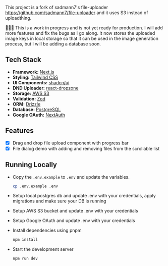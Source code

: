 This project is a fork of sadmann7's file-uploader https://github.com/sadmann7/file-uploader and it uses S3 instead of uploadthing.

🚨🚨🚨 This is a work in progress and is not yet ready for production. I will add more features and fix the bugs as I go along. It now stores the uploaded image keys in local storage so that it can be used in the image generation process, but I will be adding a database soon.

## Tech Stack

- **Framework:** [Next.js](https://nextjs.org)
- **Styling:** [Tailwind CSS](https://tailwindcss.com)
- **UI Components:** [shadcn/ui](https://ui.shadcn.com)
- **DND Uploader:** [react-dropzone](https://react-dropzone.js.org/)
- **Storage:** [AWS S3](https://aws.amazon.com/s3/)
- **Validation:** [Zod](https://zod.dev)
- **ORM:** [Drizzle](https://drizzle.dev)
- **Database:** [PostgreSQL](https://www.postgresql.org)
- **Google OAuth:** [NextAuth](https://next-auth.js.org)

## Features
- [x] Drag and drop file upload component with progress bar
- [x] File dialog demo with adding and removing files from the scrollable list

## Running Locally


- Copy the `.env.example` to `.env` and update the variables.

   ```bash
   cp .env.example .env
   ```

- Setup local postgres db and update .env with your credentials, apply migrations and make sure your DB is running
- Setup AWS S3 bucket and update .env with your credentials
- Setup Google OAuth and update .env with your credentials

- Install dependencies using pnpm

   ```bash
   npm install
   ```

- Start the development server

   ```bash
   npm run dev
   ```

